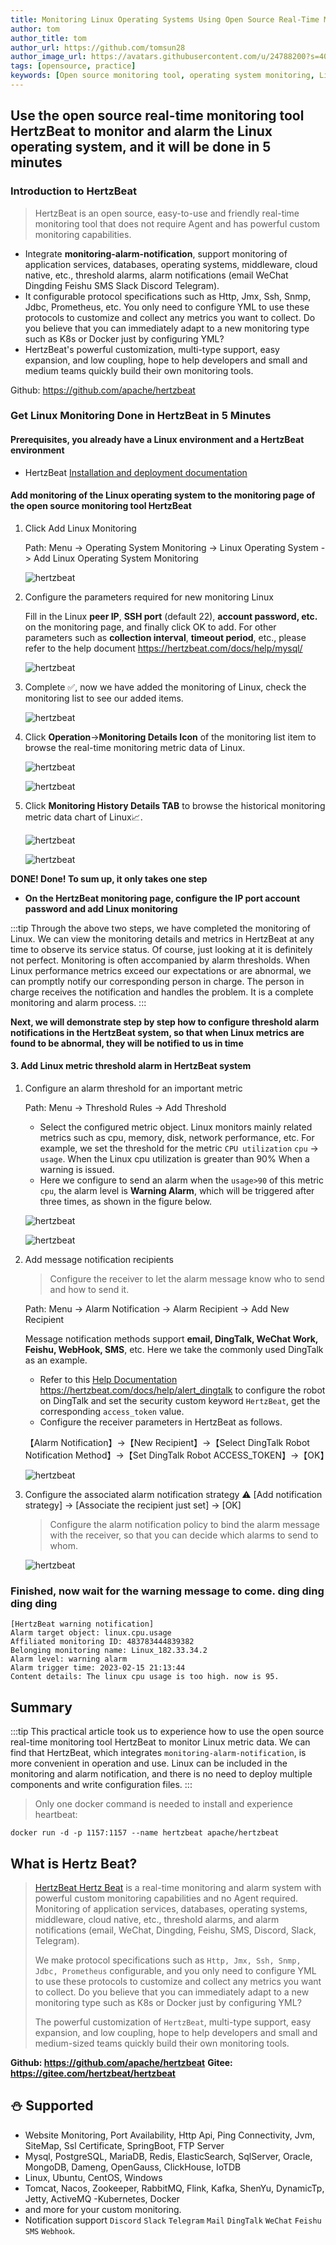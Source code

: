 ```yaml
---
title: Monitoring Linux Operating Systems Using Open Source Real-Time Monitoring HertzBeat
author: tom
author_title: tom
author_url: https://github.com/tomsun28
author_image_url: https://avatars.githubusercontent.com/u/24788200?s=400&v=4
tags: [opensource, practice]
keywords: [Open source monitoring tool, operating system monitoring, Linux monitoring]
---
```


## Use the open source real-time monitoring tool HertzBeat to monitor and alarm the Linux operating system, and it will be done in 5 minutes

### Introduction to HertzBeat

> HertzBeat is an open source, easy-to-use and friendly real-time monitoring tool that does not require Agent and has powerful custom monitoring capabilities.

- Integrate **monitoring-alarm-notification**, support monitoring of application services, databases, operating systems, middleware, cloud native, etc., threshold alarms, alarm notifications (email WeChat Dingding Feishu SMS Slack Discord Telegram).
- It configurable protocol specifications such as Http, Jmx, Ssh, Snmp, Jdbc, Prometheus, etc. You only need to configure YML to use these protocols to customize and collect any metrics you want to collect. Do you believe that you can immediately adapt to a new monitoring type such as K8s or Docker just by configuring YML?
- HertzBeat's powerful customization, multi-type support, easy expansion, and low coupling, hope to help developers and small and medium teams quickly build their own monitoring tools.

Github: <https://github.com/apache/hertzbeat>

### Get Linux Monitoring Done in HertzBeat in 5 Minutes

#### Prerequisites, you already have a Linux environment and a HertzBeat environment

- HertzBeat [Installation and deployment documentation](https://hertzbeat.com/docs/start/docker-deploy)

#### Add monitoring of the Linux operating system to the monitoring page of the open source monitoring tool HertzBeat

1. Click Add Linux Monitoring

    Path: Menu -> Operating System Monitoring -> Linux Operating System -> Add Linux Operating System Monitoring

    ![hertzbeat](/img/blog/monitor-linux-1.png)

2. Configure the parameters required for new monitoring Linux

    Fill in the Linux **peer IP**, **SSH port** (default 22), **account password, etc.** on the monitoring page, and finally click OK to add.
    For other parameters such as **collection interval**, **timeout period**, etc., please refer to the help document <https://hertzbeat.com/docs/help/mysql/>

    ![hertzbeat](/img/blog/monitor-linux-2.png)

3. Complete ✅, now we have added the monitoring of Linux, check the monitoring list to see our added items.

    ![hertzbeat](/img/blog/monitor-linux-3.png)

4. Click **Operation**->**Monitoring Details Icon** of the monitoring list item to browse the real-time monitoring metric data of Linux.

    ![hertzbeat](/img/blog/monitor-linux-4.png)

    ![hertzbeat](/img/blog/monitor-linux-7.png)

5. Click **Monitoring History Details TAB** to browse the historical monitoring metric data chart of Linux📈.

    ![hertzbeat](/img/blog/monitor-linux-5.png)

    ![hertzbeat](/img/blog/monitor-linux-6.png)

**DONE! Done! To sum up, it only takes one step**

- **On the HertzBeat monitoring page, configure the IP port account password and add Linux monitoring**

:::tip
Through the above two steps, we have completed the monitoring of Linux. We can view the monitoring details and metrics in HertzBeat at any time to observe its service status.
Of course, just looking at it is definitely not perfect. Monitoring is often accompanied by alarm thresholds. When Linux performance metrics exceed our expectations or are abnormal, we can promptly notify our corresponding person in charge. The person in charge receives the notification and handles the problem. It is a complete monitoring and alarm process.
:::

**Next, we will demonstrate step by step how to configure threshold alarm notifications in the HertzBeat system, so that when Linux metrics are found to be abnormal, they will be notified to us in time**

#### 3. Add Linux metric threshold alarm in HertzBeat system

1. Configure an alarm threshold for an important metric

    Path: Menu -> Threshold Rules -> Add Threshold

    - Select the configured metric object. Linux monitors mainly related metrics such as cpu, memory, disk, network performance, etc. For example, we set the threshold for the metric `CPU utilization` `cpu` -> `usage`. When the Linux cpu utilization is greater than 90% When a warning is issued.
    - Here we configure to send an alarm when the `usage>90` of this metric `cpu`, the alarm level is **Warning Alarm**, which will be triggered after three times, as shown in the figure below.

    ![hertzbeat](/img/blog/monitor-linux-8.png)

    ![hertzbeat](/img/blog/monitor-linux-9.png)

2. Add message notification recipients

    > Configure the receiver to let the alarm message know who to send and how to send it.

    Path: Menu -> Alarm Notification -> Alarm Recipient -> Add New Recipient

    Message notification methods support **email, DingTalk, WeChat Work, Feishu, WebHook, SMS**, etc. Here we take the commonly used DingTalk as an example.

    - Refer to this [Help Documentation](https://hertzbeat.com/docs/help/alert_dingtalk) <https://hertzbeat.com/docs/help/alert_dingtalk> to configure the robot on DingTalk and set the security custom keyword `HertzBeat`, get the corresponding `access_token` value.
    - Configure the receiver parameters in HertzBeat as follows.

    【Alarm Notification】->【New Recipient】->【Select DingTalk Robot Notification Method】->【Set DingTalk Robot ACCESS_TOKEN】->【OK】

    ![hertzbeat](/img/blog/alert-notice-1.png)

3. Configure the associated alarm notification strategy ⚠️ [Add notification strategy] -> [Associate the recipient just set] -> [OK]

    > Configure the alarm notification policy to bind the alarm message with the receiver, so that you can decide which alarms to send to whom.

    ![hertzbeat](/img/blog/alert-notice-2.png)

### Finished, now wait for the warning message to come. ding ding ding ding

```text
[HertzBeat warning notification]
Alarm target object: linux.cpu.usage
Affiliated monitoring ID: 483783444839382
Belonging monitoring name: Linux_182.33.34.2
Alarm level: warning alarm
Alarm trigger time: 2023-02-15 21:13:44
Content details: The linux cpu usage is too high. now is 95.
```

## Summary

:::tip
This practical article took us to experience how to use the open source real-time monitoring tool HertzBeat to monitor Linux metric data. We can find that HertzBeat, which integrates `monitoring-alarm-notification`, is more convenient in operation and use. Linux can be included in the monitoring and alarm notification, and there is no need to deploy multiple components and write configuration files.
:::

> Only one docker command is needed to install and experience heartbeat:

`docker run -d -p 1157:1157 --name hertzbeat apache/hertzbeat`

## What is Hertz Beat?

> [HertzBeat Hertz Beat](https://github.com/apache/hertzbeat) is a real-time monitoring and alarm system with powerful custom monitoring capabilities and no Agent required. Monitoring of application services, databases, operating systems, middleware, cloud native, etc., threshold alarms, and alarm notifications (email, WeChat, Dingding, Feishu, SMS, Discord, Slack, Telegram).
>
> We make protocol specifications such as `Http, Jmx, Ssh, Snmp, Jdbc, Prometheus` configurable, and you only need to configure YML to use these protocols to customize and collect any metrics you want to collect.
> Do you believe that you can immediately adapt to a new monitoring type such as K8s or Docker just by configuring YML?
>
> The powerful customization of `HertzBeat`, multi-type support, easy expansion, and low coupling, hope to help developers and small and medium-sized teams quickly build their own monitoring tools.

**Github: <https://github.com/apache/hertzbeat>**
**Gitee: <https://gitee.com/hertzbeat/hertzbeat>**

## ⛄ Supported

- Website Monitoring, Port Availability, Http Api, Ping Connectivity, Jvm, SiteMap, Ssl Certificate, SpringBoot, FTP Server
- Mysql, PostgreSQL, MariaDB, Redis, ElasticSearch, SqlServer, Oracle, MongoDB, Dameng, OpenGauss, ClickHouse, IoTDB
- Linux, Ubuntu, CentOS, Windows
- Tomcat, Nacos, Zookeeper, RabbitMQ, Flink, Kafka, ShenYu, DynamicTp, Jetty, ActiveMQ
  -Kubernetes, Docker
- and more for your custom monitoring.
- Notification support `Discord` `Slack` `Telegram` `Mail` `DingTalk` `WeChat` `Feishu` `SMS` `Webhook`.
